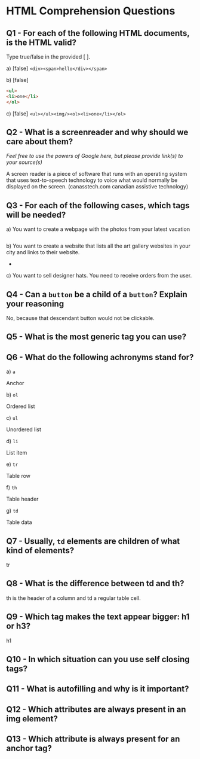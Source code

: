 # HTML Comprehension Questions

## Q1 - For each of the following HTML documents, is the HTML valid?

Type true/false in the provided [ ].

a) [false] `<div><span>hello</div></span>`

b) [false]

```html
<ul>
<li>one</li>
</ol>
```

c) [false] `<ul></ul><img/><ol><li>one</li></ol>`

## Q2 - What is a screenreader and why should we care about them?

_Feel free to use the powers of Google here, but please provide link(s) to your source(s)_

A screen reader is a piece of software that runs with an operating system that uses text-to-speech technology to voice what would normally be displayed on the screen.
(canasstech.com canadian assistive technology)

## Q3 - For each of the following cases, which tags will be needed?

a) You want to create a webpage with the photos from your latest vacation

<img/>

b) You want to create a website that lists all the art gallery websites in your city and links to their website.

<ul><li><a></a></li></ul>

c) You want to sell designer hats. You need to receive orders from the user.

<form></form>

## Q4 - Can a `button` be a child of a `button`? Explain your reasoning

No, because that descendant button would not be clickable.

## Q5 - What is the most generic tag you can use?

<div></div>

## Q6 - What do the following achronyms stand for?

a) `a`

Anchor

b) `ol`

Ordered list

c) `ul`

Unordered list

d) `li`

List item

e) `tr`

Table row

f) `th`

Table header

g) `td`

Table data

## Q7 - Usually, `td` elements are children of what kind of elements?

tr

## Q8 - What is the difference between td and th?

th is the header of a column and td a regular table cell.

## Q9 - Which tag makes the text appear bigger: h1 or h3?

h1

## Q10 - In which situation can you use self closing tags?

## Q11 - What is autofilling and why is it important?

## Q12 - Which attributes are always present in an img element?

## Q13 - Which attribute is always present for an anchor tag?
